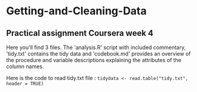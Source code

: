 # Getting-and-Cleaning-Data
## Practical assignment Coursera week 4
Here you'll find 3 files. The 'analysis.R' script with included commentary, 'tidy.txt' contains the tidy data and 'codebook.md' provides an overview of the procedure and variable descriptions explaining the attributes of the column names.

Here is the code to read tidy.txt file : `tidydata <- read.table("tidy.txt", header = TRUE)`
